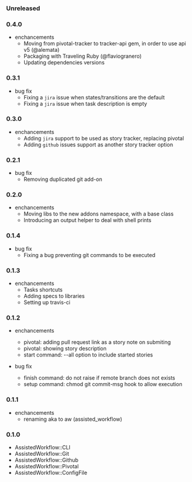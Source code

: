 ### Unreleased

### 0.4.0

* enchancements
  * Moving from pivotal-tracker to tracker-api gem, in order to use api v5 (@alemata)
  * Packaging with Traveling Ruby (@flaviogranero)
  * Updating dependencies versions

### 0.3.1

* bug fix
  * Fixing a `jira` issue when states/transitions are the default
  * Fixing a `jira` issue when task description is empty

### 0.3.0

* enchancements
  * Adding `jira` support to be used as story tracker, replacing pivotal
  * Adding `github` issues support as another story tracker option

### 0.2.1

* bug fix
  * Removing duplicated git add-on

### 0.2.0

* enchancements
  * Moving libs to the new addons namespace, with a base class
  * Introducing an output helper to deal with shell prints
  
### 0.1.4

* bug fix
  * Fixing a bug preventing git commands to be executed
  
### 0.1.3
    
* enchancements
  * Tasks shortcuts
  * Adding specs to libraries
  * Setting up travis-ci
  
### 0.1.2

* enchancements
  * pivotal: adding pull request link as a story note on submiting
  * pivotal: showing story description
  * start command: --all option to include started stories
  
* bug fix
  * finish command: do not raise if remote branch does not exists
  * setup command: chmod git commit-msg hook to allow execution

### 0.1.1

* enchancements
  * renaming aka to aw (assisted_workflow)
  
### 0.1.0

* AssistedWorkflow::CLI
* AssistedWorkflow::Git
* AssistedWorkflow::Github
* AssistedWorkflow::Pivotal
* AssistedWorkflow::ConfigFile
